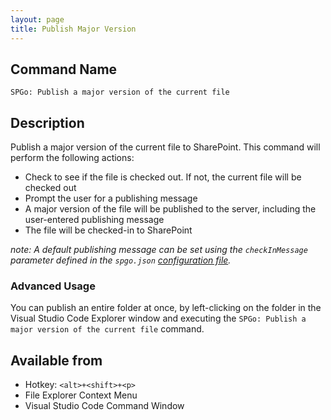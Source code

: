 ```yaml
---
layout: page
title: Publish Major Version
---
```


## Command Name

`SPGo: Publish a major version of the current file`

## Description

Publish a major version of the current file to SharePoint. This command will perform the following actions:

- Check to see if the file is checked out. If not, the current file will be checked out
- Prompt the user for a publishing message
- A major version of the file will be published to the server, including the user-entered publishing message
- The file will be checked-in to SharePoint

_note: A default publishing message can be set using the `checkInMessage` parameter defined in the `spgo.json` [configuration file](/spgo/general/config-options#checkInMessage)._

### Advanced Usage

You can publish an entire folder at once, by left-clicking on the folder in the Visual Studio Code Explorer window and executing the `SPGo: Publish a major version of the current file` command.

## Available from

- Hotkey: `<alt>+<shift>+<p>`
- File Explorer Context Menu
- Visual Studio Code Command Window
